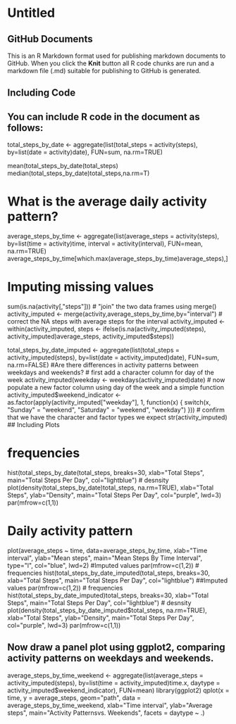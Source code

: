 Untitled
================

GitHub Documents
----------------

This is an R Markdown format used for publishing markdown documents to GitHub. When you click the **Knit** button all R code chunks are run and a markdown file (.md) suitable for publishing to GitHub is generated.

Including Code
--------------

You can include R code in the document as follows:
--------------------------------------------------

total\_steps\_by\_date &lt;- aggregate(list(total\_steps = activity\(steps),  by=list(date = activity\)date), FUN=sum, na.rm=TRUE)

mean(total\_steps\_by\_date\(total_steps) median(total_steps_by_date\)total\_steps,na.rm=T)

What is the average daily activity pattern?
===========================================

average\_steps\_by\_time &lt;- aggregate(list(average\_steps = activity\(steps),  by=list(time = activity\)time, interval = activity\(interval),  FUN=mean,  na.rm=TRUE) average_steps_by_time[which.max(average_steps_by_time\)average\_steps),\]

Imputing missing values
=======================

sum(is.na(activity\[,"steps"\])) \# "join" the two data frames using merge() activity\_imputed &lt;- merge(activity,average\_steps\_by\_time,by="interval") \# correct the NA steps with average steps for the interval activity\_imputed &lt;- within(activity\_imputed, steps &lt;- ifelse(is.na(activity\_imputed\(steps),  activity_imputed\)average\_steps, activity\_imputed$steps))

total\_steps\_by\_date\_imputed &lt;- aggregate(list(total\_steps = activity\_imputed\(steps),  by=list(date = activity_imputed\)date), FUN=sum, na.rm=FALSE) \#Are there differences in activity patterns between weekdays and weekends? \# first add a character column for day of the week activity\_imputed\(weekday <- weekdays(activity_imputed\)date) \# now populate a new factor column using day of the week and a simple function activity\_imputed$weekend\_indicator &lt;- as.factor(apply(activity\_imputed\["weekday"\], 1, function(x) { switch(x, "Sunday" = "weekend", "Saturday" = "weekend", "weekday") })) \# confirm that we have the character and factor types we expect str(activity\_imputed) \#\# Including Plots

frequencies
===========

hist(total\_steps\_by\_date\(total_steps,  breaks=30,  xlab="Total Steps",  main="Total Steps Per Day",  col="lightblue") # desnsity plot(density(total_steps_by_date\)total\_steps, na.rm=TRUE), xlab="Total Steps", ylab="Density", main="Total Steps Per Day",
 col="purple", lwd=3) par(mfrow=c(1,1))

Daily activity pattern
======================

plot(average\_steps ~ time, data=average\_steps\_by\_time, xlab="Time interval", ylab="Mean steps", main="Mean Steps By Time Interval", type="l", col="blue", lwd=2) \#Imputed values par(mfrow=c(1,2)) \# frequencies hist(total\_steps\_by\_date\_imputed\(total_steps,  breaks=30,  xlab="Total Steps",  main="Total Steps Per Day",  col="lightblue") ##Imputed values par(mfrow=c(1,2)) # frequencies hist(total_steps_by_date_imputed\)total\_steps, breaks=30, xlab="Total Steps", main="Total Steps Per Day", col="lightblue") \# desnsity plot(density(total\_steps\_by\_date\_imputed$total\_steps, na.rm=TRUE), xlab="Total Steps", ylab="Density", main="Total Steps Per Day",
 col="purple", lwd=3) par(mfrow=c(1,1))

Now draw a panel plot using ggplot2, comparing activity patterns on weekdays and weekends.
------------------------------------------------------------------------------------------

average\_steps\_by\_time\_weekend &lt;- aggregate(list(average\_steps = activity\_imputed\(steps),  by=list(time = activity_imputed\)time.x, daytype = activity\_imputed$weekend\_indicator), FUN=mean) library(ggplot2) qplot(x = time, y = average\_steps, geom="path", data = average\_steps\_by\_time\_weekend, xlab="Time interval", ylab="Average steps", main="Activity Patternsvs. Weekends", facets = daytype ~ .)
